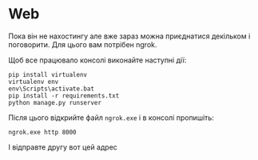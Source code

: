 # Web

Пока він не нахостингу але вже зараз можна приєднатися декільком і поговорити.
Для цього вам потрібен ngrok.

Щоб все працювало консолі виконайте наступні дії:

```
pip install virtualenv
virtualenv env
env\Scripts\activate.bat
pip install -r requirements.txt
python manage.py runserver
```

Після цього відкрийте файл `ngrok.exe` і в консолі пропишіть:

```
ngrok.exe http 8000
```

І відправте другу вот цей адрес